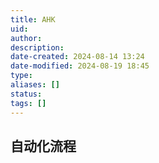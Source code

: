```yaml
---
title: AHK
uid: 
author: 
description: 
date-created: 2024-08-14 13:24
date-modified: 2024-08-19 18:45
type: 
aliases: []
status: 
tags: []
---
```


## 自动化流程
